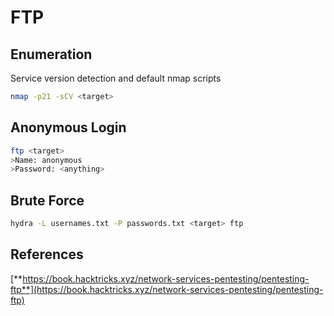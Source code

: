 # FTP

## Enumeration

Service version detection and default nmap scripts

```bash
nmap -p21 -sCV <target>
```

## Anonymous Login

```bash
ftp <target>
>Name: anonymous
>Password: <anything>
```

## Brute Force

```bash
hydra -L usernames.txt -P passwords.txt <target> ftp
```

## **References** <a href="#references" id="references"></a>

[**https://book.hacktricks.xyz/network-services-pentesting/pentesting-ftp**](https://book.hacktricks.xyz/network-services-pentesting/pentesting-ftp)
